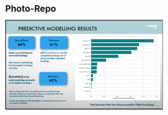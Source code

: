 # Photo-Repo

![Alt-text](https://github.com/zahemen9900/Photo-Repo/blob/main/Screenshot%202023-11-16%20110848.png?raw=true)

